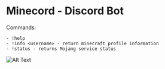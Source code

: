 # Minecord - Discord Bot
Commands:
```Commands:
- !help
- !info <username> - return minecraft profile information
- !status - returns Mojang service status
```
![Alt Text](https://i.imgur.com/RwGMPvm.png)
